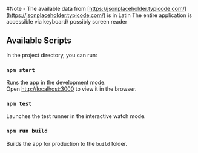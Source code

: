 #Note - The available data from [https://jsonplaceholder.typicode.com/](https://jsonplaceholder.typicode.com/) is in Latin
The entire application is accessible via keyboard/ possibly screen reader

## Available Scripts

In the project directory, you can run:

### `npm start`

Runs the app in the development mode.<br>
Open [http://localhost:3000](http://localhost:3000) to view it in the browser.

### `npm test`

Launches the test runner in the interactive watch mode.<br>

### `npm run build`

Builds the app for production to the `build` folder.<br>
